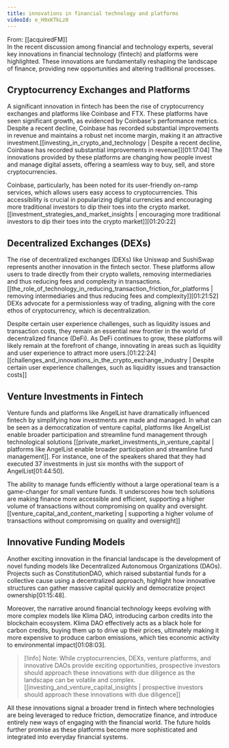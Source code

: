```yaml
---
title: innovations in financial technology and platforms
videoId: e_H9xKTkLz0
---
```


From: [[acquiredFM]] <br/> 
In the recent discussion among financial and technology experts, several key innovations in financial technology (fintech) and platforms were highlighted. These innovations are fundamentally reshaping the landscape of finance, providing new opportunities and altering traditional processes.

## Cryptocurrency Exchanges and Platforms

A significant innovation in fintech has been the rise of cryptocurrency exchanges and platforms like Coinbase and FTX. These platforms have seen significant growth, as evidenced by Coinbase's performance metrics. Despite a recent decline, Coinbase has recorded substantial improvements in revenue and maintains a robust net income margin, making it an attractive investment.[[investing_in_crypto_and_technology | Despite a recent decline, Coinbase has recorded substantial improvements in revenue]]<a class="yt-timestamp" data-t="01:17:04">[01:17:04]</a> The innovations provided by these platforms are changing how people invest and manage digital assets, offering a seamless way to buy, sell, and store cryptocurrencies.

Coinbase, particularly, has been noted for its user-friendly on-ramp services, which allows users easy access to cryptocurrencies. This accessibility is crucial in popularizing digital currencies and encouraging more traditional investors to dip their toes into the crypto market.[[investment_strategies_and_market_insights | encouraging more traditional investors to dip their toes into the crypto market]]<a class="yt-timestamp" data-t="01:20:22">[01:20:22]</a>

## Decentralized Exchanges (DEXs)

The rise of decentralized exchanges (DEXs) like Uniswap and SushiSwap represents another innovation in the fintech sector. These platforms allow users to trade directly from their crypto wallets, removing intermediaries and thus reducing fees and complexity in transactions.[[the_role_of_technology_in_reducing_transaction_friction_for_platforms | removing intermediaries and thus reducing fees and complexity]]<a class="yt-timestamp" data-t="01:21:52">[01:21:52]</a> DEXs advocate for a permissionless way of trading, aligning with the core ethos of cryptocurrency, which is decentralization.

Despite certain user experience challenges, such as liquidity issues and transaction costs, they remain an essential new frontier in the world of decentralized finance (DeFi). As DeFi continues to grow, these platforms will likely remain at the forefront of change, innovating in areas such as liquidity and user experience to attract more users.<a class="yt-timestamp" data-t="01:22:24">[01:22:24]</a> [[challenges_and_innovations_in_the_crypto_exchange_industry | Despite certain user experience challenges, such as liquidity issues and transaction costs]]

## Venture Investments in Fintech

Venture funds and platforms like AngelList have dramatically influenced fintech by simplifying how investments are made and managed. In what can be seen as a democratization of venture capital, platforms like AngelList enable broader participation and streamline fund management through technological solutions [[private_market_investments_in_venture_capital | platforms like AngelList enable broader participation and streamline fund management]]. For instance, one of the speakers shared that they had executed 37 investments in just six months with the support of AngelList<a class="yt-timestamp" data-t="01:44:50">[01:44:50]</a>.

The ability to manage funds efficiently without a large operational team is a game-changer for small venture funds. It underscores how tech solutions are making finance more accessible and efficient, supporting a higher volume of transactions without compromising on quality and oversight.[[venture_capital_and_content_marketing | supporting a higher volume of transactions without compromising on quality and oversight]]

## Innovative Funding Models

Another exciting innovation in the financial landscape is the development of novel funding models like Decentralized Autonomous Organizations (DAOs). Projects such as ConstitutionDAO, which raised substantial funds for a collective cause using a decentralized approach, highlight how innovative structures can gather massive capital quickly and democratize project ownership<a class="yt-timestamp" data-t="01:15:48">[01:15:48]</a>.

Moreover, the narrative around financial technology keeps evolving with more complex models like Klima DAO, introducing carbon credits into the blockchain ecosystem. Klima DAO effectively acts as a black hole for carbon credits, buying them up to drive up their prices, ultimately making it more expensive to produce carbon emissions, which ties economic activity to environmental impact<a class="yt-timestamp" data-t="01:08:03">[01:08:03]</a>.

> [!info] Note:
> While cryptocurrencies, DEXs, venture platforms, and innovative DAOs provide exciting opportunities, prospective investors should approach these innovations with due diligence as the landscape can be volatile and complex. [[investing_and_venture_capital_insights | prospective investors should approach these innovations with due diligence]]

All these innovations signal a broader trend in fintech where technologies are being leveraged to reduce friction, democratize finance, and introduce entirely new ways of engaging with the financial world. The future holds further promise as these platforms become more sophisticated and integrated into everyday financial systems.